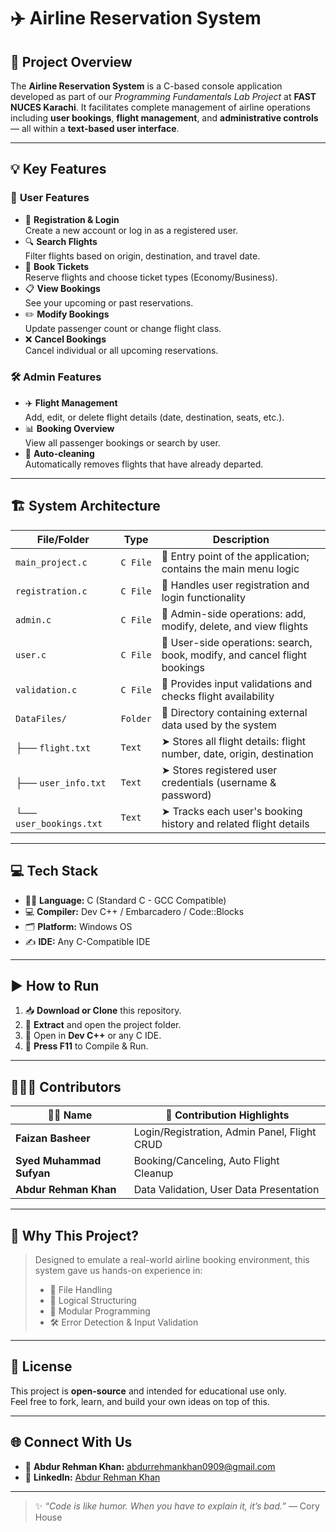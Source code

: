 # ✈️ **Airline Reservation System**

## 📖 **Project Overview**
The **Airline Reservation System** is a C-based console application developed as part of our *Programming Fundamentals Lab Project* at **FAST NUCES Karachi**. It facilitates complete management of airline operations including **user bookings**, **flight management**, and **administrative controls** — all within a **text-based user interface**.

---

## 💡 **Key Features**

### 👤 **User Features**
- 🔐 **Registration & Login**  
  Create a new account or log in as a registered user.
- 🔍 **Search Flights**  
  Filter flights based on origin, destination, and travel date.
- 🎫 **Book Tickets**  
  Reserve flights and choose ticket types (Economy/Business).
- 📋 **View Bookings**  
  See your upcoming or past reservations.
- ✏️ **Modify Bookings**  
  Update passenger count or change flight class.
- ❌ **Cancel Bookings**  
  Cancel individual or all upcoming reservations.

### 🛠️ **Admin Features**
- ✈️ **Flight Management**  
  Add, edit, or delete flight details (date, destination, seats, etc.).
- 📊 **Booking Overview**  
  View all passenger bookings or search by user.
- 🧹 **Auto-cleaning**  
  Automatically removes flights that have already departed.

---

## 🏗️ **System Architecture**
| File/Folder             | Type     | Description                                                               |
| ----------------------- | -------- | ------------------------------------------------------------------------- |
| `main_project.c`        | `C File` | 🔹 Entry point of the application; contains the main menu logic           |
| `registration.c`        | `C File` | 🔹 Handles user registration and login functionality                      |
| `admin.c`               | `C File` | 🔹 Admin-side operations: add, modify, delete, and view flights           |
| `user.c`                | `C File` | 🔹 User-side operations: search, book, modify, and cancel flight bookings |
| `validation.c`          | `C File` | 🔹 Provides input validations and checks flight availability              |
| `DataFiles/`            | `Folder` | 🔹 Directory containing external data used by the system                  |
| ├── `flight.txt`        | `Text`   | ➤ Stores all flight details: flight number, date, origin, destination     |
| ├── `user_info.txt`     | `Text`   | ➤ Stores registered user credentials (username & password)                |
| └── `user_bookings.txt` | `Text`   | ➤ Tracks each user's booking history and related flight details           |





---

## 💻 **Tech Stack**
- 👨‍💻 **Language:** C (Standard C - GCC Compatible)
- 💻 **Compiler:** Dev C++ / Embarcadero / Code::Blocks
- 🗂 **Platform:** Windows OS
- ✍️ **IDE:** Any C-Compatible IDE

---

## ▶️ **How to Run**

1. 📥 **Download or Clone** this repository.
2. 📂 **Extract** and open the project folder.
3. 🧭 Open in **Dev C++** or any C IDE.
4. 🏁 **Press F11** to Compile & Run.

---

## 🧑‍🤝‍🧑 **Contributors**

| 👨‍💻 Name                | 🌟 Contribution Highlights |
|-------------------------|----------------------------|
| **Faizan Basheer**      | Login/Registration, Admin Panel, Flight CRUD |
| **Syed Muhammad Sufyan**| Booking/Canceling, Auto Flight Cleanup       |
| **Abdur Rehman Khan**   | Data Validation, User Data Presentation      |

---

## 🎯 **Why This Project?**
> Designed to emulate a real-world airline booking environment, this system gave us hands-on experience in:
> - 🔁 File Handling
> - 🧠 Logical Structuring
> - 🧩 Modular Programming
> - 🛠 Error Detection & Input Validation

---

## 📜 **License**
This project is **open-source** and intended for educational use only.  
Feel free to fork, learn, and build your own ideas on top of this.

---

## 🌐 **Connect With Us**

- 📧 **Abdur Rehman Khan:** [abdurrehmankhan0909@gmail.com](mailto:abdurrehmankhan0909@gmail.com)  
- 💼 **LinkedIn:** [Abdur Rehman Khan](https://www.linkedin.com/in/abdur-rehman-khan)

---

> ✨ *“Code is like humor. When you have to explain it, it’s bad.”* — Cory House

